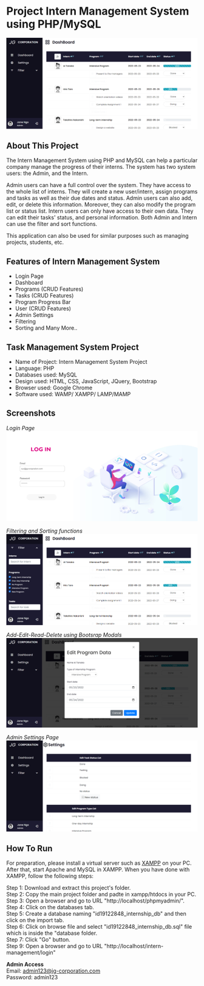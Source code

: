 # Project Intern Management System using PHP/MySQL
![dashboard](img/screenshots/Dashboard.png) 


## About This Project
The Intern Management System using PHP and MySQL can help a particular company manage the progress of their interns. The system has two system users: the Admin, and the Intern.

Admin users can have a full control over the system. They have access to the whole list of interns. They will create a new user/intern, assign programs and tasks as well as their due dates and status. Admin users can also add, edit, or delete this information. Moreover, they can also modify the program list or status list. Intern users can only have access to their own data. They can edit their tasks' status, and personal information. Both Admin and Intern can use the filter and sort functions.

This application can also be used for similar purposes such as managing projects, students, etc.


## Features of Intern Management System
* Login Page
* Dashboard
* Programs (CRUD Features)
* Tasks (CRUD Features)
* Program Progress Bar
* User (CRUD Features)
* Admin Settings
* Filtering
* Sorting
and Many More..


## Task Management System Project
* Name of Project:     Intern Management System Project
* Language:            PHP
* Databases used:      MySQL
* Design used:         HTML, CSS, JavaScript, JQuery, Bootstrap
* Browser used:        Google Chrome
* Software used:       WAMP/ XAMPP/ LAMP/MAMP



## Screenshots
*Login Page*
![login](img/screenshots/Login.png) 


*Filtering and Sorting functions*
![filter-and-sort](img/screenshots/filterandsorting.png)


*Add-Edit-Read-Delete using Bootsrap Modals*
![crud](img/screenshots/CRUD.png) 


*Admin Settings Page*
![settings](img/screenshots/Settings.png) 


## How To Run
For preparation, please install a virtual server such as [XAMPP](https://www.apachefriends.org/) on your PC. After that, start Apache and MySQL in XAMPP. When you have done with XAMPP, follow the following steps:

Step 1: Download and extract this project's folder.<br>
Step 2: Copy the main project folder and padte in xampp/htdocs in your PC.<br>
Step 3: Open a browser and go to URL "http://localhost/phpmyadmin/".<br>
Step 4: Click on the databases tab.<br>
Step 5: Create a database naming "id19122848_internship_db" and then click on the import tab.<br>
Step 6: Click on browse file and select "id19122848_internship_db.sql" file which is inside the "database folder.<br>
Step 7: Click "Go" button.<br>
Step 9: Open a browser and go to URL "http://localhost/intern-management/login"<br>

**Admin Access**<br>
Email: admin123@jg-corporation.com<br>
Password: admin123<br>


